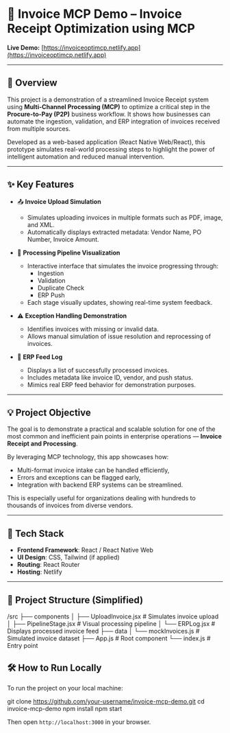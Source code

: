 # 📄 Invoice MCP Demo – Invoice Receipt Optimization using MCP

**Live Demo:** [https://invoiceoptimcp.netlify.app](https://invoiceoptimcp.netlify.app)

---

## 🧾 Overview

This project is a demonstration of a streamlined Invoice Receipt system using **Multi-Channel Processing (MCP)** to optimize a critical step in the **Procure-to-Pay (P2P)** business workflow. It shows how businesses can automate the ingestion, validation, and ERP integration of invoices received from multiple sources.

Developed as a web-based application (React Native Web/React), this prototype simulates real-world processing steps to highlight the power of intelligent automation and reduced manual intervention.

---

## ✨ Key Features

- 📤 **Invoice Upload Simulation**
  - Simulates uploading invoices in multiple formats such as PDF, image, and XML.
  - Automatically displays extracted metadata: Vendor Name, PO Number, Invoice Amount.

- 🔄 **Processing Pipeline Visualization**
  - Interactive interface that simulates the invoice progressing through:
    - Ingestion
    - Validation
    - Duplicate Check
    - ERP Push
  - Each stage visually updates, showing real-time system feedback.

- ⚠️ **Exception Handling Demonstration**
  - Identifies invoices with missing or invalid data.
  - Allows manual simulation of issue resolution and reprocessing of invoices.

- 🧾 **ERP Feed Log**
  - Displays a list of successfully processed invoices.
  - Includes metadata like invoice ID, vendor, and push status.
  - Mimics real ERP feed behavior for demonstration purposes.

---

## 💡 Project Objective

The goal is to demonstrate a practical and scalable solution for one of the most common and inefficient pain points in enterprise operations — **Invoice Receipt and Processing**. 

By leveraging MCP technology, this app showcases how:
- Multi-format invoice intake can be handled efficiently,
- Errors and exceptions can be flagged early,
- Integration with backend ERP systems can be streamlined.

This is especially useful for organizations dealing with hundreds to thousands of invoices from diverse vendors.

---

## 🚀 Tech Stack

- **Frontend Framework**: React / React Native Web
- **UI Design**: CSS, Tailwind (if applied)
- **Routing**: React Router
- **Hosting**: Netlify

---

## 📁 Project Structure (Simplified)


/src
├── components
│   ├── UploadInvoice.jsx         # Simulates invoice upload
│   ├── PipelineStage.jsx         # Visual processing pipeline
│   └── ERPLog.jsx                # Displays processed invoice feed
├── data
│   └── mockInvoices.js           # Simulated invoice dataset
├── App.js                        # Root component
└── index.js                      # Entry point


## 🛠 How to Run Locally

To run the project on your local machine:

git clone https://github.com/your-username/invoice-mcp-demo.git
cd invoice-mcp-demo
npm install
npm start

Then open `http://localhost:3000` in your browser.



